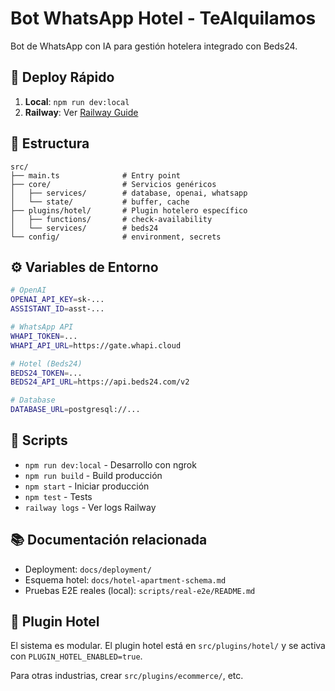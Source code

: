 # Bot WhatsApp Hotel - TeAlquilamos

Bot de WhatsApp con IA para gestión hotelera integrado con Beds24.

## 🚀 Deploy Rápido

1. **Local**: `npm run dev:local`
2. **Railway**: Ver [Railway Guide](deployment/RAILWAY_DEPLOYMENT_GUIDE.md)

## 📁 Estructura

```
src/
├── main.ts              # Entry point
├── core/                # Servicios genéricos
│   ├── services/        # database, openai, whatsapp
│   └── state/           # buffer, cache
├── plugins/hotel/       # Plugin hotelero específico
│   ├── functions/       # check-availability
│   └── services/        # beds24
└── config/              # environment, secrets
```

## ⚙️ Variables de Entorno

```bash
# OpenAI
OPENAI_API_KEY=sk-...
ASSISTANT_ID=asst-...

# WhatsApp API
WHAPI_TOKEN=...
WHAPI_API_URL=https://gate.whapi.cloud

# Hotel (Beds24)
BEDS24_TOKEN=...
BEDS24_API_URL=https://api.beds24.com/v2

# Database
DATABASE_URL=postgresql://...
```

## 🔧 Scripts

- `npm run dev:local` - Desarrollo con ngrok
- `npm run build` - Build producción
- `npm start` - Iniciar producción
- `npm test` - Tests
- `railway logs` - Ver logs Railway

## 📚 Documentación relacionada
- Deployment: `docs/deployment/`
- Esquema hotel: `docs/hotel-apartment-schema.md`
- Pruebas E2E reales (local): `scripts/real-e2e/README.md`

## 🏨 Plugin Hotel

El sistema es modular. El plugin hotel está en `src/plugins/hotel/` y se activa con `PLUGIN_HOTEL_ENABLED=true`.

Para otras industrias, crear `src/plugins/ecommerce/`, etc.